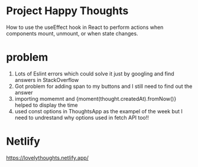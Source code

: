 # Project Happy Thoughts

How to use the useEffect hook in React to perform actions when components mount, unmount, or when state changes.

# problem 
1. Lots of Eslint errors which could solve it just by googling and find answers in StackOverflow
2. Got problem for adding span to my buttons and I still need to find out the answer
3.  importing momemnt and {moment(thought.createdAt).fromNow()} helped to display the time 
4. used const options in ThoughtsApp as the exampel of the week but I need to undrestand why options used in fetch API too!!


# Netlify
https://lovelythoughts.netlify.app/
